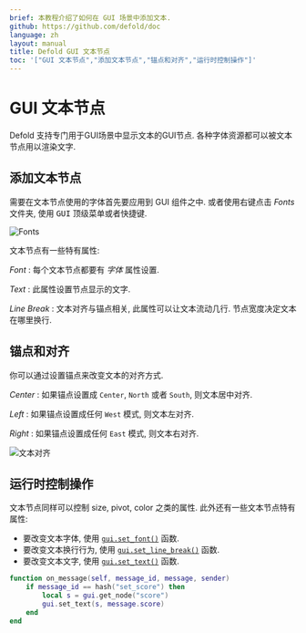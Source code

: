 ```yaml
---
brief: 本教程介绍了如何在 GUI 场景中添加文本.
github: https://github.com/defold/doc
language: zh
layout: manual
title: Defold GUI 文本节点
toc: '["GUI 文本节点","添加文本节点","锚点和对齐","运行时控制操作"]'
---
```


# GUI 文本节点

Defold 支持专门用于GUI场景中显示文本的GUI节点. 各种字体资源都可以被文本节点用以渲染文字.

## 添加文本节点

需要在文本节点使用的字体首先要应用到 GUI 组件之中. 或者使用右键点击 *Fonts* 文件夹, 使用 <kbd>GUI</kbd> 顶级菜单或者快捷键.

![Fonts](/manuals/images/gui-text/fonts.png)

文本节点有一些特有属性:

*Font*
: 每个文本节点都要有 *字体* 属性设置.

*Text*
: 此属性设置节点显示的文字.

*Line Break*
: 文本对齐与锚点相关, 此属性可以让文本流动几行. 节点宽度决定文本在哪里换行.

## 锚点和对齐

你可以通过设置锚点来改变文本的对齐方式.

*Center*
: 如果锚点设置成 `Center`, `North` 或者 `South`, 则文本居中对齐.

*Left*
: 如果锚点设置成任何 `West` 模式, 则文本左对齐.

*Right*
: 如果锚点设置成任何 `East` 模式, 则文本右对齐.

![文本对齐](/manuals/images/gui-text/align.png)

## 运行时控制操作

文本节点同样可以控制 size, pivot, color 之类的属性. 此外还有一些文本节点特有属性:

* 要改变文本字体, 使用 [`gui.set_font()`](/ref/gui/#gui.set_font) 函数.
* 要改变文本换行行为, 使用 [`gui.set_line_break()`](/ref/gui/#gui.set_line_break) 函数.
* 要改变文本文字, 使用 [`gui.set_text()`](/ref/gui/#gui.set_text) 函数.

```lua
function on_message(self, message_id, message, sender)
    if message_id == hash("set_score") then
        local s = gui.get_node("score")
        gui.set_text(s, message.score)
    end
end
```
